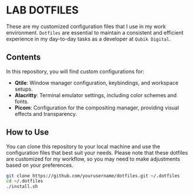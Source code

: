 # LAB DOTFILES

These are my customized configuration files that I use in my work environment. `Dotfiles` are essential to maintain a consistent and efficient experience in my day-to-day tasks as a developer at `Qubik Digital`.

## Contents

In this repository, you will find custom configurations for:

- **Qtile**: Window manager configuration, keybindings, and workspace setups.
- **Alacritty**: Terminal emulator settings, including color schemes and fonts.
- **Picom**: Configuration for the compositing manager, providing visual effects and transparency.

## How to Use

You can clone this repository to your local machine and use the configuration files that best suit your needs. Please note that these dotfiles are customized for my workflow, so you may need to make adjustments based on your preferences.

```bash
git clone https://github.com/yourusername/dotfiles.git ~/.dotfiles
cd ~/.dotfiles
./install.sh
```
